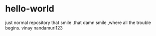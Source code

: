 # hello-world
just normal repository
that smile ,that damn smile ,where all the trouble begins.
vinay nandamuri123

